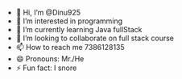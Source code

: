 - 👋 Hi, I’m @Dinu925
- 👀 I’m interested in programming
- 🌱 I’m currently learning Java fullStack 
- 💞️ I’m looking to collaborate on full stack course
- 📫 How to reach me 7386128135
- 😄 Pronouns: Mr./He
- ⚡ Fun fact: I snore
<!---
Dinu925/Dinu925 is a ✨ special ✨ repository because its `README.md` (this file) appears on your GitHub profile.
You can click the Preview link to take a look at your changes.
--->
